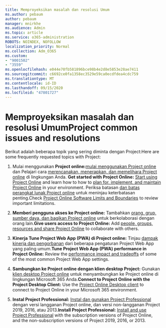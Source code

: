 ```yaml
---
title: Memproyeksikan masalah dan resolusi Umum
ms.author: pebaum
author: pebaum
manager: mnirkhe
ms.audience: Admin
ms.topic: article
ms.service: o365-administration
ROBOTS: NOINDEX, NOFOLLOW
localization_priority: Normal
ms.collection: Adm_O365
ms.custom:
- "9001502"
- "3559"
ms.openlocfilehash: e044e70fb581896bce98b4e2d8e5853e28ae7411
ms.sourcegitcommit: c6692ce0fa1358ec3529e59ca0ecdfdea4cdc759
ms.translationtype: MT
ms.contentlocale: id-ID
ms.lasthandoff: 09/15/2020
ms.locfileid: "47801727"
---
```

# <a name="project-common-issues-and-resolutions"></a><span data-ttu-id="2443a-102">Memproyeksikan masalah dan resolusi Umum</span><span class="sxs-lookup"><span data-stu-id="2443a-102">Project common issues and resolutions</span></span>

<span data-ttu-id="2443a-103">Berikut adalah beberapa topik yang sering diminta dengan Project:</span><span class="sxs-lookup"><span data-stu-id="2443a-103">Here are some frequently requested topics with Project:</span></span>

1. <span data-ttu-id="2443a-104">Mulai menggunakan **Project online:**[mulai menggunakan Project online](https://docs.microsoft.com/ProjectOnline/get-started-with-project-online) dan Pelajari cara [merencanakan, menerapkan, dan memelihara Project online](https://docs.microsoft.com/projectonline/project-online) di lingkungan Anda.  </span><span class="sxs-lookup"><span data-stu-id="2443a-104">**Get started with Project Online:**  [Start using Project Online](https://docs.microsoft.com/ProjectOnline/get-started-with-project-online) and learn how to how to [plan for, implement, and maintain Project Online](https://docs.microsoft.com/projectonline/project-online) in your environment.</span></span> <span data-ttu-id="2443a-105">Periksa batasan [dan batas perangkat lunak Project online](https://docs.microsoft.com/ProjectOnline/project-online-software-boundaries-and-limits) untuk meninjau keterbatasan penting.</span><span class="sxs-lookup"><span data-stu-id="2443a-105">Check [Project Online Software Limits and Boundaries](https://docs.microsoft.com/ProjectOnline/project-online-software-boundaries-and-limits) to review important limitations.</span></span>

2. <span data-ttu-id="2443a-106">**Memberi pengguna akses ke Project online:** Tambahkan [orang, grup, sumber daya, dan bagikan Project online](https://docs.microsoft.com/projectonline/step-2-add-people-to-project-online) untuk berkolaborasi dengan orang lain.</span><span class="sxs-lookup"><span data-stu-id="2443a-106">**Give users access to Project Online:** Add [people, groups, resources and share Project Online](https://docs.microsoft.com/projectonline/step-2-add-people-to-project-online) to collaborate with others.</span></span> 

3. <span data-ttu-id="2443a-107">**Kinerja Tune Project Web App (PWA) di Project online:** Tinjau [dampak kinerja dan pengorbanan](https://docs.microsoft.com/projectonline/tune-project-online-performance) dari beberapa pengaturan Project Web App yang paling umum.</span><span class="sxs-lookup"><span data-stu-id="2443a-107">**Tune Project Web App (PWA) performance in Project Online:** Review the [performance impact and tradeoffs](https://docs.microsoft.com/projectonline/tune-project-online-performance) of some of the most common Project Web App settings.</span></span>

4. <span data-ttu-id="2443a-108">**Sambungkan ke Project online dengan klien desktop Project:** Gunakan [klien desktop Project online](https://docs.microsoft.com/projectonline/connect-to-project-online-with-the-project-online-desktop-client) untuk menyambungkan ke Project online di lingkungan Microsoft 365 Anda.</span><span class="sxs-lookup"><span data-stu-id="2443a-108">**Connect to Project Online with the Project Desktop Client:** Use the [Project Online Desktop client](https://docs.microsoft.com/projectonline/connect-to-project-online-with-the-project-online-desktop-client) to connect to Project Online in your Microsoft 365 environment.</span></span> 

5. <span data-ttu-id="2443a-109">**Instal Project Professional:** [Instal dan gunakan Project Professional](https://support.office.com/article/install-project-7059249b-d9fe-4d61-ab96-5c5bf435f281) dengan versi langganan Project online, dan versi non-langganan Project 2019, 2016, atau 2013.</span><span class="sxs-lookup"><span data-stu-id="2443a-109">**Install Project Professional:** [Install and use Project Professional](https://support.office.com/article/install-project-7059249b-d9fe-4d61-ab96-5c5bf435f281) with the subscription versions of Project Online, and the non-subscription versions of Project 2019, 2016, or 2013.</span></span>
